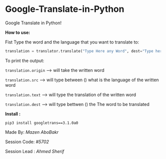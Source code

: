 # Google-Translate-in-Python


Google Translate in Python!


**How to use:**


Fist Type the word and the language that you want to translate to:


```python
translation = translator.translate("Type Here any Word", dest="Type here the Language to translate to")
```

To print the output:


`translation.origin` --> will take the written word


`translation.src`    --> will type between () what is the language of the written word


`translation.text`   --> will type the translation of the written word


`translation.dest`   --> will type bettwen () the The word to be translated





**Install :**


`pip3 install googletrans==3.1.0a0`


Made By: *Mazen AboBakr*

Session Code: *#5702*

Session Lead : *Ahmed Sherif*

